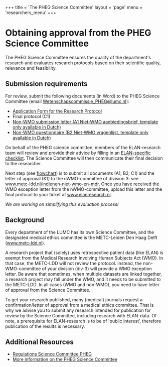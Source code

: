 +++
title = 'The PHEG Science Committee'
layout = 'page'
menu = 'researchers_menu'
+++

# Obtaining approval from the PHEG Science Committee

The PHEG Science Committee ensures the quality of the department's research and evaluates research protocols based on their scientific quality, relevance and feasibility. 

## Submission requirements

For review, submit the following documents (in Word) to the PHEG Science Committee (email Wetenschapscommissie_PHEG@lumc.nl):
- [Application Form for the Research Protocol](https://www.lumc.nl/siteassets/over-het-lumc/afdelingen/pheg/bestanden/application-form-pheg-science-committee-version-21-09-2023-translated-23-08-24.pdf)
- Final protocol (C1)
- [Non-WMO submission letter (A1 Niet-WMO aanbiedingsbrief, template only available in Dutch)](https://www.metc-ldd.nl/nwmo-en-mdr-documenten)
- [Non-WMO questionnaire (B2 Niet-WMO vragenlijst, template only available in Dutch)](https://www.metc-ldd.nl/nwmo-en-mdr-documenten)

On behalf of the PHEG science committee, members of the ELAN-research team will review and provide their advice by filling in an [ELAN-specific checklist](https://www.lumc.nl/siteassets/over-het-lumc/afdelingen/pheg/bestanden/checklist-advice-protocol-pheg-wecie-elan-data-version-17-04-2023-translation-23-8-24.pdf). The Science Committee will then communicate their final decision to the researcher.

Next step (see [flowchart](https://elan-dcc.github.io/researchers/overview_getting_started/)) is to submit all documents (A1, B2, C1) and the letter of approval (K1) to the nWMO-committee of division 3: see www.metc-ldd.nl/indienen-niet-wmo-en-mdr. Once you have received the WMO exception letter from the nWMO-committee, upload this letter and the final protocol to your ticket at www.elanresearch.nl.

*We are working on simplifying this evaluation process!*

## Background
Every department of the LUMC has its own Science Committee, and the designated medical ethics committee is the METC-Leiden Den Haag Delft (www.metc-ldd.nl). 

A research project that (solely) uses retrospective patient data (like ELAN) is exempt from the Medical Research Involving Human Subjects Act (WMO). In that case, the METC-LDD will not review the protocol. Instead, the non-WMO-committee of your division (div-3) will provide a WMO exception letter. Be aware that sometimes, when multiple datasets are linked together, a research project may fall under the WMO, and it needs to be submitted to the METC-LDD. In all cases (WMO and non-WMO), you need to have letter of approval from the Science Committee.

To get your research published, many (medical) journals request a confirmation/letter of approval from a medical ethics committee. That is why we advise you to submit any research intended for publication for review by the Science Committee, including research with ELAN-data. Of note, a prerequisite for ELAN-research is to be of 'public interest’, therefore publication of the results is necessary.

## Additional Resources
- [Regulations Science Committee PHEG](https://www.lumc.nl/siteassets/over-het-lumc/afdelingen/pheg/bestanden/regelementwetenschapscommissiepheg.pdf)
- [More information on the PHEG Science Committee](https://www.lumc.nl/en/afdelingen/public-health-en-eerstelijnsgeneeskunde/pheg-wetenschapscommissie/)